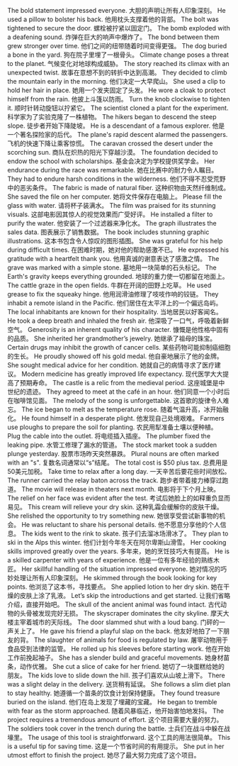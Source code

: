 The bold statement impressed everyone.  大胆的声明让所有人印象深刻。
He used a pillow to bolster his back.  他用枕头支撑着他的背部。
The bolt was tightened to secure the door.  螺栓被拧紧以固定门。
The bomb exploded with a deafening sound.  炸弹在巨大的响声中爆炸了。
The bond between them grew stronger over time.  他们之间的纽带随着时间变得更强。
The dog buried a bone in the yard.  狗在院子里埋了一根骨头。
Climate change poses a threat to the planet.  气候变化对地球构成威胁。
The story reached its climax with an unexpected twist.  故事在意想不到的转折中达到高潮。
They decided to climb the mountain early in the morning.  他们决定一大早爬山。
She used a clip to hold her hair in place.  她用一个发夹固定了头发。
He wore a cloak to protect himself from the rain.  他披上斗篷以防雨。
Turn the knob clockwise to tighten it.  顺时针转动旋钮以拧紧它。
The scientist cloned a plant for the experiment.  科学家为了实验克隆了一株植物。
The hikers began to descend the steep slope.  徒步者开始下降陡坡。
He is a descendant of a famous explorer.  他是一个著名探险家的后代。
The plane's rapid descent alarmed the passengers.  飞机的快速下降让乘客惊慌。
The caravan crossed the desert under the scorching sun.  商队在炽热的阳光下穿越沙漠。
The foundation decided to endow the school with scholarships.  基金会决定为学校提供奖学金。
Her endurance during the race was remarkable.  她在比赛中的耐力令人瞩目。
They had to endure harsh conditions in the wilderness.  他们不得不忍受荒野中的恶劣条件。
The fabric is made of natural fiber.  这种织物由天然纤维制成。
She saved the file on her computer.  她将文件保存在电脑上。
Please fill the glass with water.  请将杯子装满水。
The film was praised for its stunning visuals.  这部电影因其惊人的视觉效果而广受好评。
He installed a filter to purify the water.  他安装了一个过滤器来净化水。
The graph illustrates the sales data.  图表展示了销售数据。
The book includes stunning graphic illustrations.  这本书包含令人惊叹的图形插图。
She was grateful for his help during difficult times.  在困难时期，她对他的帮助感激不已。
He expressed his gratitude with a heartfelt thank you.  他用真诚的谢意表达了感激之情。
The grave was marked with a simple stone.  墓地用一块简单的石头标记。
The Earth's gravity keeps everything grounded.  地球的重力使一切都留在地面上。
The cattle graze in the open fields.  牛群在开阔的田野上吃草。
He used grease to fix the squeaky hinge.  他用润滑油修理了吱吱作响的铰链。
They inhabit a remote island in the Pacific.  他们居住在太平洋上的一个偏远岛屿。
The local inhabitants are known for their hospitality.  当地居民以好客闻名。
He took a deep breath and inhaled the fresh air.  他深吸了一口气，呼吸着新鲜空气。
Generosity is an inherent quality of his character.  慷慨是他性格中固有的品质。
She inherited her grandmother’s jewelry.  她继承了祖母的珠宝。
Certain drugs may inhibit the growth of cancer cells.  某些药物可能抑制癌细胞的生长。
He proudly showed off his gold medal.  他自豪地展示了他的金牌。
She sought medical advice for her condition.  她就自己的病情寻求了医疗建议。
Modern medicine has greatly improved life expectancy.  现代医学大大提高了预期寿命。
The castle is a relic from the medieval period.  这座城堡是中世纪的遗迹。
They agreed to meet at the café in an hour.  他们同意一个小时后在咖啡馆见面。
The melody of the song is unforgettable.  这首歌的旋律令人难忘。
The ice began to melt as the temperature rose.  随着气温升高，冰开始融化。
He found himself in a desperate plight.  他发现自己处境艰难。
Farmers use ploughs to prepare the soil for planting.  农民用犁准备土壤以便种植。
Plug the cable into the outlet.  将电缆插入插座。
The plumber fixed the leaking pipe.  水管工修理了漏水的管道。
The stock market took a sudden plunge yesterday.  股票市场昨天突然暴跌。
Plural nouns are often marked with an "s".  复数名词通常以“s”结尾。
The total cost is $50 plus tax.  总费用是50美元加税。
Take time to relax after a long day.  一天辛苦后要花些时间放松。
The runner carried the relay baton across the track.  跑步者带着接力棒穿过跑道。
The movie will release in theaters next month.  电影将于下个月上映。
The relief on her face was evident after the test.  考试后她脸上的如释重负显而易见。
This cream will relieve your dry skin.  这种乳霜会缓解你的皮肤干燥。
She relished the opportunity to try something new.  她很享受尝试新事物的机会。
He was reluctant to share his personal details.  他不愿意分享他的个人信息。
The kids went to the rink to skate.  孩子们去溜冰场滑冰了。
They plan to ski in the Alps this winter.  他们计划今年冬天在阿尔卑斯山滑雪。
Her cooking skills improved greatly over the years.  多年来，她的烹饪技巧大有提高。
He is a skilled carpenter with years of experience.  他是一位有多年经验的熟练木匠。
Her skillful handling of the situation impressed everyone.  她对情况的巧妙处理让所有人印象深刻。
He skimmed through the book looking for key points.  他浏览了这本书，寻找要点。
She applied lotion to her dry skin.  她在干燥的皮肤上涂了乳液。
Let’s skip the introductions and get started.  让我们省略介绍，直接开始吧。
The skull of the ancient animal was found intact.  古代动物的头骨被发现完好无损。
The skyscraper dominates the city skyline.  摩天大楼主宰着城市的天际线。
The door slammed shut with a loud bang.  门砰的一声关上了。
He gave his friend a playful slap on the back.  他友好地拍了一下朋友的背。
The slaughter of animals for food is regulated by law.  屠宰动物用于食品受到法律的监管。
He rolled up his sleeves before starting work.  他在开始工作前挽起袖子。
She has a slender build and graceful movements.  她身材苗条，动作优雅。
She cut a slice of cake for her friend.  她切了一块蛋糕给她的朋友。
The kids love to slide down the hill.  孩子们喜欢从山坡上滑下。
There was a slight delay in the delivery.  送货稍有延误。
She follows a slim diet plan to stay healthy.  她遵循一个苗条的饮食计划保持健康。
They found treasure buried on the island.  他们在岛上发现了埋藏的宝藏。
He began to tremble with fear as the storm approached.  随着风暴临近，他开始害怕地发抖。
The project requires a tremendous amount of effort.  这个项目需要大量的努力。
The soldiers took cover in the trench during the battle.  士兵们在战斗中躲在战壕里。
The usage of this tool is straightforward.  这个工具的用法很简单。
This is a useful tip for saving time.  这是一个节省时间的有用提示。
She put in her utmost effort to finish the project.  她尽了最大努力完成了这个项目。
